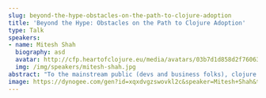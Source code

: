 ```yaml
---
slug: beyond-the-hype-obstacles-on-the-path-to-clojure-adoption
title: 'Beyond the Hype: Obstacles on the Path to Clojure Adoption'
type: Talk
speakers:
- name: Mitesh Shah
  biography: asd
  avatar: http://cfp.heartofclojure.eu/media/avatars/03b7d1d858d2f7606370adfc0c1ce017_fVtMw9y.jpg
  img: /img/speakers/mitesh-shah.jpg
abstract: "To the mainstream public (devs and business folks), clojure is either seen as an arcane lisp, or as a hyped language. This perception of Clojure is further solidified by the fact that it's hard to get started with Clojure.\r\n\r\nClojure definitely has a very passionate community and undeniable strengths, then what is holding it back? \r\n\r\nBy openly discussing these issues and collborating on solutions, we can propel Clojure beyond it's current position as a powerful defacto business choice. There are many low hanging fruits and quick wins we can do to get the ball rolling."
image: https://dynogee.com/gen?id=xqxdvgzswovkl2c&speaker=Mitesh+Shah&title=Beyond+the+Hype%3A+Obstacles+on+the+Path+to+Clojure+Adoption&type=Talk&img=https%3A//2024.heartofclojure.eu/img/speakers/mitesh-shah.jpg
---
```

